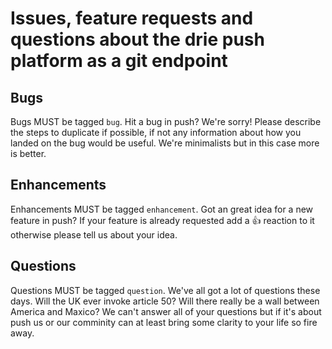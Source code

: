 # Issues, feature requests and questions about the drie push platform as a git endpoint

## Bugs
Bugs MUST be tagged `bug`.
Hit a bug in push? We're sorry! Please describe the steps to duplicate if possible, if not any information about how you landed on the bug would be useful. We're minimalists but in this case more is better.

## Enhancements
Enhancements MUST be tagged `enhancement`.
Got an great idea for a new feature in push? If your feature is already requested add a :thumbsup: reaction to it otherwise please tell us about your idea.

## Questions
Questions MUST be tagged `question`.
We've all got a lot of questions these days. Will the UK ever invoke article 50? Will there really be a wall between America and Maxico? We can't answer all of your questions but if it's about push us or our comminity can at least bring some clarity to your life so fire away.
